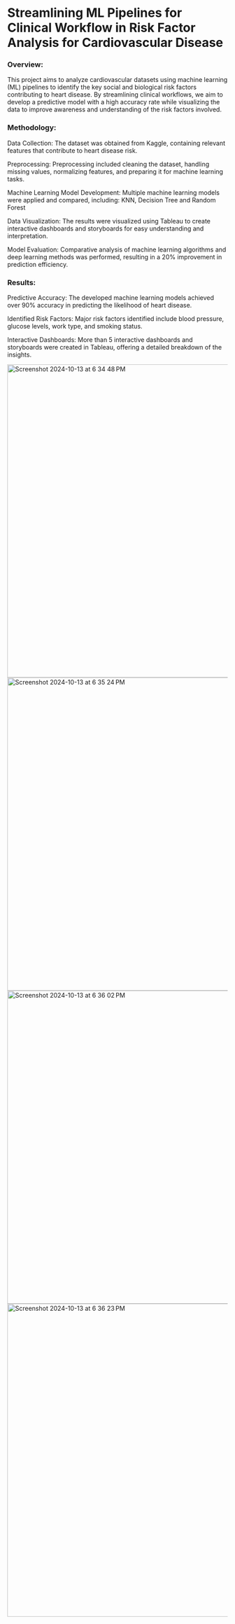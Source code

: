 # Streamlining ML Pipelines for Clinical Workflow in Risk Factor Analysis for Cardiovascular Disease

### Overview:

This project aims to analyze cardiovascular datasets using machine learning (ML) pipelines to identify the key social and biological risk factors contributing to heart disease. By streamlining clinical workflows, we aim to develop a predictive model with a high accuracy rate while visualizing the data to improve awareness and understanding of the risk factors involved.

### Methodology:

Data Collection: The dataset was obtained from Kaggle, containing relevant features that contribute to heart disease risk.

Preprocessing: Preprocessing included cleaning the dataset, handling missing values, normalizing features, and preparing it for machine learning tasks.

Machine Learning Model Development: Multiple machine learning models were applied and compared, including: KNN, Decision Tree and Random Forest

Data Visualization: The results were visualized using Tableau to create interactive dashboards and storyboards for easy understanding and interpretation.

Model Evaluation: Comparative analysis of machine learning algorithms and deep learning methods was performed, resulting in a 20% improvement in prediction efficiency.

### Results:

Predictive Accuracy: The developed machine learning models achieved over 90% accuracy in predicting the likelihood of heart disease.

Identified Risk Factors: Major risk factors identified include blood pressure, glucose levels, work type, and smoking status.

Interactive Dashboards: More than 5 interactive dashboards and storyboards were created in Tableau, offering a detailed breakdown of the insights.

<img width="715" alt="Screenshot 2024-10-13 at 6 34 48 PM" src="https://github.com/user-attachments/assets/f4315c61-5569-408f-a3ea-1c76dee843b9">

<img width="715" alt="Screenshot 2024-10-13 at 6 35 24 PM" src="https://github.com/user-attachments/assets/e5d18c2b-59c0-455a-be5d-e6923efc7ab5">

<img width="715" alt="Screenshot 2024-10-13 at 6 36 02 PM" src="https://github.com/user-attachments/assets/d197df11-df2c-4963-808d-670f83eaaa99">

<img width="715" alt="Screenshot 2024-10-13 at 6 36 23 PM" src="https://github.com/user-attachments/assets/d9d54177-7ba0-4e18-8cd4-d0cd5794d303">


